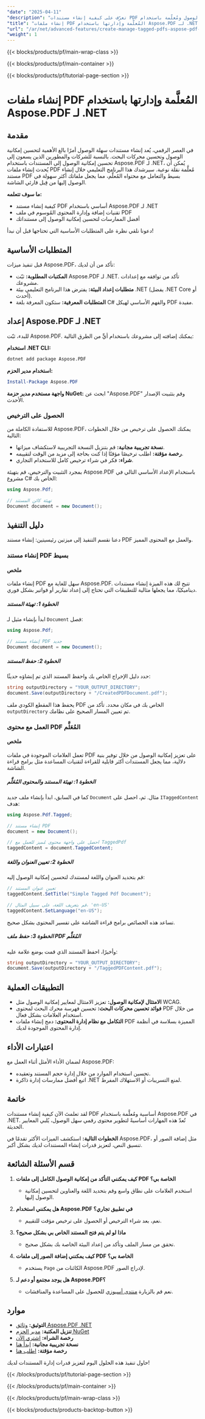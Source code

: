 ```yaml
---
"date": "2025-04-11"
"description": "تعرّف على كيفية إنشاء مستندات PDF سهلة الوصول ومُعلّمة باستخدام Aspose.PDF في .NET. حسّن إمكانية الوصول إلى المستندات وفهرسة محركات البحث باتباع هذا الدليل الشامل."
"title": "إنشاء ملفات PDF المُعلَّمة وإدارتها باستخدام Aspose.PDF لـ .NET - تحسين إمكانية الوصول وتحسين محركات البحث"
"url": "/ar/net/advanced-features/create-manage-tagged-pdfs-aspose-pdf-dotnet/"
"weight": 1
---
```


{{< blocks/products/pf/main-wrap-class >}}

{{< blocks/products/pf/main-container >}}

{{< blocks/products/pf/tutorial-page-section >}}


# إنشاء ملفات PDF المُعلَّمة وإدارتها باستخدام Aspose.PDF لـ .NET

## مقدمة

في العصر الرقمي، يُعد إنشاء مستندات سهلة الوصول أمرًا بالغ الأهمية لتحسين إمكانية الوصول وتحسين محركات البحث. بالنسبة للشركات والمطورين الذين يسعون إلى تحسين إمكانية الوصول إلى المستندات باستخدام Aspose.PDF لـ .NET، يُمكن أن يُحدث إنشاء ملفات PDF مُعلَّمة نقلة نوعية. سيرشدك هذا البرنامج التعليمي خلال إنشاء مستند PDF بسيط والتعامل مع محتواه المُعلَّم، مما يجعل ملفاتك أكثر سهولة في الوصول إليها من قِبل قارئي الشاشة.

**ما سوف تتعلمه:**
- كيفية إنشاء مستند PDF أساسي باستخدام Aspose.PDF لـ .NET
- تقنيات إضافة وإدارة المحتوى المُوسوم في ملف PDF
- أفضل الممارسات لتحسين إمكانية الوصول إلى مستنداتك

دعونا نلقي نظرة على المتطلبات الأساسية التي تحتاجها قبل أن نبدأ!

## المتطلبات الأساسية

قبل تنفيذ ميزات Aspose.PDF، تأكد من أن لديك:

- **المكتبات المطلوبة:** ثبّت Aspose.PDF لـ .NET. تأكد من توافقه مع إعدادات مشروعك.
- **متطلبات إعداد البيئة:** يفترض هذا البرنامج التعليمي بيئة .NET (يفضل .NET Core أو أحدث).
- **المتطلبات المعرفية:** ستكون المعرفة بلغة C# والفهم الأساسي لهيكل PDF مفيدة.

## إعداد Aspose.PDF لـ .NET

للبدء، ثبّت Aspose.PDF. يمكنك إضافته إلى مشروعك باستخدام أيٍّ من الطرق التالية:

**استخدام .NET CLI:**
```bash
dotnet add package Aspose.PDF
```

**استخدام مدير الحزم:**
```powershell
Install-Package Aspose.PDF
```

**واجهة مستخدم مدير حزمة NuGet:**
ابحث عن "Aspose.PDF" وقم بتثبيت الإصدار الأحدث.

### الحصول على الترخيص

للاستفادة الكاملة من Aspose.PDF، يمكنك الحصول على ترخيص من خلال الخطوات التالية:

- **نسخة تجريبية مجانية:** قم بتنزيل النسخة التجريبية لاستكشاف ميزاتها.
- **رخصة مؤقتة:** اطلب ترخيصًا مؤقتًا إذا كنت بحاجة إلى مزيد من الوقت لتقييمه.
- **شراء:** فكر في شراء ترخيص كامل للاستخدام التجاري.

بمجرد التثبيت والترخيص، قم بتهيئة Aspose.PDF باستخدام الإعداد الأساسي التالي في مشروع C# الخاص بك:

```csharp
using Aspose.Pdf;

// تهيئة كائن المستند
Document document = new Document();
```

## دليل التنفيذ

دعنا نقسم التنفيذ إلى ميزتين رئيسيتين: إنشاء مستند PDF والعمل مع المحتوى المميز.

### إنشاء مستند PDF بسيط

#### ملخص

إنشاء ملفات PDF سهل للغاية مع Aspose.PDF. تتيح لك هذه الميزة إنشاء مستندات ديناميكيًا، مما يجعلها مثالية للتطبيقات التي تحتاج إلى إعداد تقارير أو فواتير بشكل فوري.

##### الخطوة 1: تهيئة المستند

ابدأ بإنشاء مثيل لـ `Document` فصل:

```csharp
using Aspose.Pdf;

// إنشاء مستند PDF جديد
Document document = new Document();
```

##### الخطوة 2: حفظ المستند

حدد دليل الإخراج الخاص بك واحفظ المستند الذي تم إنشاؤه حديثًا:

```csharp
string outputDirectory = "YOUR_OUTPUT_DIRECTORY";
document.Save(outputDirectory + "/CreatedPDFDocument.pdf");
```

يحفظ هذا المقطع الكودي ملف PDF الخاص بك في مكان محدد. تأكد من `outputDirectory` تم تعيين المسار الصحيح على نظامك.

### العمل مع محتوى PDF المُعَلَّم

#### ملخص

تعمل العلامات الموجودة في ملفات PDF على تعزيز إمكانية الوصول من خلال توفير بنية دلالية، مما يجعل المستندات أكثر قابلية للقراءة لتقنيات المساعدة مثل برامج قراءة الشاشة.

##### الخطوة 1: تهيئة المستند والمحتوى المُعَلَّم

كما في السابق، ابدأ بإنشاء ملف جديد `Document` مثال. ثم، احصل على `ITaggedContent` هدف:

```csharp
using Aspose.Pdf.Tagged;

// إنشاء مستند PDF
document = new Document();

// احصل على واجهة محتوى مُميز للعمل مع TaggedPdf
taggedContent = document.TaggedContent;
```

##### الخطوة 2: تعيين العنوان واللغة

قم بتحديد العنوان واللغة لمستندك لتحسين إمكانية الوصول إليه:

```csharp
// تعيين عنوان المستند
taggedContent.SetTitle("Simple Tagged Pdf Document");

// قم بتعريف اللغة، على سبيل المثال، 'en-US'
taggedContent.SetLanguage("en-US");
```

تساعد هذه الخصائص برامج قراءة الشاشة على تفسير المحتوى بشكل صحيح.

##### الخطوة 3: حفظ ملف PDF المُعَلَّم

وأخيرًا، احفظ المستند الذي قمت بوضع علامة عليه:

```csharp
string outputDirectory = "YOUR_OUTPUT_DIRECTORY";
document.Save(outputDirectory + "/TaggedPDFContent.pdf");
```

## التطبيقات العملية

- **الامتثال لإمكانية الوصول:** تعزيز الامتثال لمعايير إمكانية الوصول مثل WCAG.
- **فوائد تحسين محركات البحث:** تحسين فهرسة محرك البحث لمحتوى PDF من خلال استخدام العلامات بشكل فعال.
- **التكامل مع نظام إدارة المحتوى:** دمج إنشاء ملفات PDF المميزة بسلاسة في أنظمة إدارة المحتوى الموجودة لديك.

## اعتبارات الأداء

لضمان الأداء الأمثل أثناء العمل مع Aspose.PDF:

- تحسين استخدام الموارد من خلال إدارة حجم المستند وتعقيده.
- اتبع أفضل ممارسات إدارة ذاكرة .NET لمنع التسريبات أو الاستهلاك المفرط.

## خاتمة

لقد تعلمتَ الآن كيفية إنشاء مستندات PDF أساسية ومُعلَّمة باستخدام Aspose.PDF في .NET. تُعدّ هذه المهارات أساسيةً لتطوير محتوى رقمي سهل الوصول، يُلبي المعايير الحديثة.

**الخطوات التالية:**
استكشف الميزات الأكثر تقدمًا في Aspose.PDF، مثل إضافة الصور أو تنسيق النص، لتعزيز قدرات إنشاء المستندات لديك بشكل أكبر.

## قسم الأسئلة الشائعة

1. **كيف يمكنني التأكد من إمكانية الوصول الكامل إلى ملفات PDF الخاصة بي؟**
   - استخدم العلامات على نطاق واسع وقم بتحديد اللغة والعناوين لتحسين إمكانية الوصول إليها.

2. **هل يمكنني استخدام Aspose.PDF في تطبيق تجاري؟**
   - نعم، بعد شراء الترخيص أو الحصول على ترخيص مؤقت للتقييم.

3. **ماذا لو لم يتم فتح المستند الخاص بي بشكل صحيح؟**
   - تحقق من مسار الملف وتأكد من إعداد البيئة الخاصة بك بشكل صحيح.

4. **كيف يمكنني إضافة الصور إلى ملفات PDF الخاصة بي؟**
   - يستخدم `Page` الكائنات من Aspose.PDF لإدراج الصور.

5. **هل يوجد مجتمع أو دعم لـ Aspose.PDF؟**
   - نعم قم بالزيارة [منتدى أسبوزي](https://forum.aspose.com/c/pdf/10) للحصول على المساعدة والمناقشات.

## موارد

- **التوثيق:** [وثائق Aspose.PDF .NET](https://reference.aspose.com/pdf/net/)
- **تنزيل المكتبة:** [مدير الحزم NuGet](https://releases.aspose.com/pdf/net/)
- **رخصة الشراء:** [اشتري الآن](https://purchase.aspose.com/buy)
- **نسخة تجريبية مجانية:** [ابدأ هنا](https://releases.aspose.com/pdf/net/)
- **رخصة مؤقتة:** [اطلب هنا](https://purchase.aspose.com/temporary-license/)

حاول تنفيذ هذه الحلول اليوم لتعزيز قدرات إدارة المستندات لديك!

{{< /blocks/products/pf/tutorial-page-section >}}

{{< /blocks/products/pf/main-container >}}

{{< /blocks/products/pf/main-wrap-class >}}

{{< blocks/products/products-backtop-button >}}